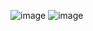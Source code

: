 ![image](https://github.com/Rahul-chaurasiya/Leetcode-Practice-Problem/assets/77222540/9a23f391-c134-4a69-ab74-65a2c72a33e9)
![image](https://github.com/Rahul-chaurasiya/Leetcode-Practice-Problem/assets/77222540/f703c5b8-1ada-4984-bc33-71e70cea4c15)
